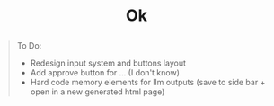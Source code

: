 <h1>

<h1 align="center">
  
  Ok
  
</h1>

> To Do:
> - Redesign input system and buttons layout
> - Add approve button for ... (I don't know)
> - Hard code memory elements for llm outputs (save to side bar + open in a new generated html page)
<!--
![](./profile-3d-contrib/profile-night-green.svg)
-->

